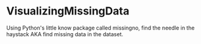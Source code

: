 # VisualizingMissingData
Using Python's little know package called missingno, find the needle in the haystack AKA find missing data in the dataset.
